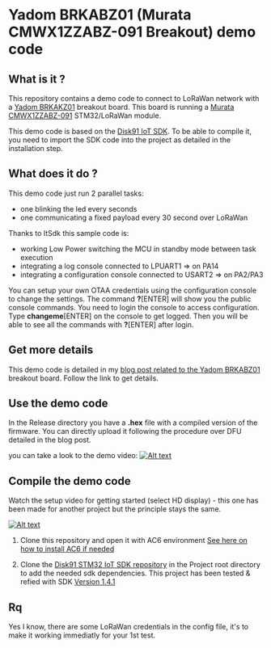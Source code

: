 # Yadom BRKABZ01 (Murata CMWX1ZZABZ-091 Breakout) demo code

## What is it ?
This repository contains a demo code to connect to LoRaWan network with a [Yadom BRKAKZ01](https://yadom.fr/kit-carte-breakout-brkabz01.html) breakout board. This board is running a [Murata CMWX1ZZABZ-091](https://www.disk91.com/2019/technology/hardware/getting-started-with-st-murata-lorawan-board/) STM32/LoRaWan module.

This demo code is based on the [Disk91 IoT SDK](https://github.com/disk91/stm32-it-sdk). To be able to compile it, you need to import the SDK code into the project as detailed in the installation step.

## What does it do ?
This demo code just run 2 parallel tasks:
* one blinking the led every seconds
* one communicating a fixed payload every 30 second over LoRaWan

Thanks to ItSdk this sample code is:
* working Low Power switching the MCU in standby mode between task execution
* integrating a log console connected to LPUART1 => on PA14
* integrating a configuration console connected to USART2 => on PA2/PA3

You can setup your own OTAA credentials using the configuration console to change the settings.
The command **?**[ENTER] will show you the public console commands.
You need to login the console to access configuration. Type **changeme**[ENTER] on the console to get logged.
Then you will be able to see all the commands with **?**[ENTER] after login. 

## Get more details
This demo code is detailed in my [blog post related to the Yadom BRKABZ01](https://www.disk91.com/?p=3603) breakout board. Follow the link to get details.

## Use the demo code
In the Release directory you have a **.hex** file with a compiled version of the firmware. You can directly upload it following the procedure over DFU detailed in the blog post.

you can take a look to the demo video:
[![Alt text](https://img.youtube.com/vi/Jn5eIoJ9oiM/0.jpg)](https://www.youtube.com/watch?v=Jn5eIoJ9oiM)


## Compile the demo code

Watch the setup video for getting started (select HD display) - this one has been made for another project but the principle stays the same.

[![Alt text](https://img.youtube.com/vi/VEWrr4t8ujo/0.jpg)](https://www.youtube.com/watch?v=VEWrr4t8ujo)

1. Clone this repository and open it with AC6 environment [See here on how to install AC6 if needed](https://www.disk91.com/2018/technology/hardware/getting-started-with-nucleo32-stm32l031/)

2. Clone the [Disk91 STM32 IoT SDK repository](https://github.com/disk91/stm32-it-sdk) in the Project root directory to add the needed sdk dependencies. This project has been tested & refied with SDK [Version 1.4.1](https://github.com/disk91/stm32-it-sdk/releases/tag/v1.4.1-FW1.11.0) 

## Rq 

Yes I know, there are some LoRaWan credentials in the config file, it's to make it working immediatly for your 1st test. 


